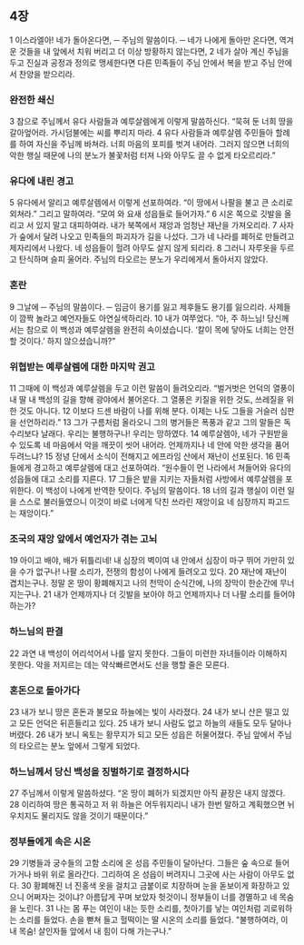 ## 4장
1 이스라엘아! 네가 돌아온다면, ─ 주님의 말씀이다. ─ 네가 나에게 돌아만 온다면, 역겨운 것들을 내 앞에서 치워 버리고 더 이상 방황하지 않는다면,
2 네가 살아 계신 주님을 두고 진실과 공정과 정의로 맹세한다면 다른 민족들이 주님 안에서 복을 받고 주님 안에서 찬양을 받으리라.
### 완전한 쇄신
3 참으로 주님께서 유다 사람들과 예루살렘에게 이렇게 말씀하신다. “묵혀 둔 너희 땅을 갈아엎어라. 가시덤불에는 씨를 뿌리지 마라.
4 유다 사람들과 예루살렘 주민들아 할례를 하여 자신을 주님께 바쳐라. 너희 마음의 포피를 벗겨 내어라. 그러지 않으면 너희의 악한 행실 때문에 나의 분노가 불꽃처럼 터져 나와 아무도 끌 수 없게 타오르리라.”
### 유다에 내린 경고
5 유다에서 알리고 예루살렘에서 이렇게 선포하여라. “이 땅에서 나팔을 불고 큰 소리로 외쳐라.” 그리고 말하여라. “모여 와 요새 성읍들로 들어가자.”
6 시온 쪽으로 깃발을 올리고 서 있지 말고 대피하여라. 내가 북쪽에서 재앙과 엄청난 재난을 가져오리라.
7 사자가 숲에서 달려 나오고 민족들의 파괴자가 길을 나섰다. 그가 네 나라를 폐허로 만들려고 제자리에서 나왔다. 네 성읍들이 헐려 아무도 살지 않게 되리라.
8 그러니 자루옷을 두르고 탄식하며 슬피 울어라. 주님의 타오르는 분노가 우리에게서 돌아서지 않았다.
### 혼란
9 그날에 ─ 주님의 말씀이다. ─ 임금이 용기를 잃고 제후들도 용기를 잃으리라. 사제들이 깜짝 놀라고 예언자들도 아연실색하리라.
10 내가 여쭈었다. “아, 주 하느님! 당신께서는 참으로 이 백성과 예루살렘을 완전히 속이셨습니다. ‘칼이 목에 닿아도 너희는 안전할 것이다.’ 하지 않으셨습니까?”
### 위협받는 예루살렘에 대한 마지막 권고
11 그때에 이 백성과 예루살렘을 두고 이런 말씀이 들려오리라. “벌거벗은 언덕의 열풍이 내 딸 내 백성의 길을 향해 광야에서 불어온다. 그 열풍은 키질을 위한 것도, 쓰레질을 위한 것도 아니다.
12 이보다 드센 바람이 나를 위해 분다. 이제는 나도 그들을 거슬러 심판을 선언하리라.”
13 그가 구름처럼 올라오니 그의 병거들은 폭풍과 같고 그의 말들은 독수리보다 날래다. 우리는 불행하구나! 우리는 망하였다.
14 예루살렘아, 네가 구원받을 수 있도록 네 마음에서 악을 깨끗이 씻어 내어라. 언제까지나 네 안에 악한 생각을 품어 두려느냐?
15 정녕 단에서 소식이 전해지고 에프라임 산에서 재난이 선포된다.
16 민족들에게 경고하고 예루살렘에 대고 선포하여라. “원수들이 먼 나라에서 쳐들어와 유다의 성읍들에 대고 소리를 지른다.
17 그들은 밭을 지키는 자들처럼 사방에서 예루살렘을 포위한다. 이 백성이 나에게 반역한 탓이다. 주님의 말씀이다.
18 너의 길과 행실이 이런 일을 스스로 불러들였으니 이것이 바로 너에게 닥친 쓰라린 재앙이요 네 심장까지 파고드는 재앙이다.”
### 조국의 재앙 앞에서 예언자가 겪는 고뇌
19 아이고 배야, 배가 뒤틀리네! 내 심장의 벽이여 내 안에서 심장이 마구 뛰어 가만히 있을 수가 없구나! 나팔 소리가, 전쟁의 함성이 나에게 들려오고 있다.
20 재난에 재난이 겹치는구나. 정말 온 땅이 황폐해지고 나의 천막이 순식간에, 나의 장막이 한순간에 무너지는구나.
21 내가 언제까지나 더 깃발을 보아야 하고 언제까지나 더 나팔 소리를 들어야 하는가?
### 하느님의 판결
22 과연 내 백성이 어리석어서 나를 알지 못한다. 그들이 미련한 자녀들이라 이해하지 못한다. 악을 저지르는 데는 약삭빠르면서도 선을 행할 줄은 모른다.
### 혼돈으로 돌아가다
23 내가 보니 땅은 혼돈과 불모요 하늘에는 빛이 사라졌다.
24 내가 보니 산은 떨고 있고 모든 언덕은 뒤흔들리고 있다.
25 내가 보니 사람도 없고 하늘의 새들도 모두 달아나 버렸다.
26 내가 보니 옥토는 황무지가 되고 모든 성읍은 허물어졌다. 주님 앞에서 주님의 타오르는 분노 앞에서 그렇게 되었다.
### 하느님께서 당신 백성을 징벌하기로 결정하시다
27 주님께서 이렇게 말씀하셨다. “온 땅이 폐허가 되겠지만 아직 끝장은 내지 않겠다.
28 이리하여 땅은 통곡하고 저 위 하늘은 어두워지리니 내가 한번 말하고 계획했으면 뉘우치지도 물리지도 않을 것이기 때문이다.”
### 정부들에게 속은 시온
29 기병들과 궁수들의 고함 소리에 온 성읍 주민들이 달아난다. 그들은 숲 속으로 들어가거나 바위 위로 올라간다. 그리하여 온 성읍이 버려지니 그곳에 사는 사람이 아무도 없다.
30 황폐해진 너 진홍색 옷을 걸치고 금붙이로 치장하며 눈을 돋보이게 화장하고 있으니 어쩌자는 것이냐? 아름답게 꾸며 보았자 헛것이니 정부들이 너를 경멸하고 네 목숨을 노린다.
31 나는 몸 푸는 여인이 내는 듯한 소리를, 첫아기를 낳는 여인처럼 괴로워하는 소리를 들었다. 손을 뻗쳐 들고 헐떡이는 딸 시온의 소리를 들었다. "불행하여라, 이 내 목숨! 살인자들 앞에서 내 힘이 다해 가는구나."
